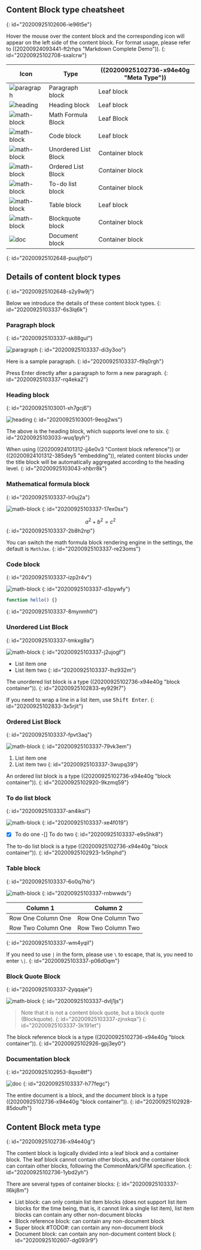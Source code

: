 ## Content Block type cheatsheet
{: id="20200925102606-ie96t5e"}

Hover the mouse over the content block and the corresponding icon will appear on the left side of the content block. For format usage, please refer to ((20200924093441-ft2rhps "Markdown Complete Demo")).
{: id="20200925102708-sxalcrw"}

| Icon | Type | ((20200925102736-x94e40g "Meta Type")) |
| - | - | - |
| ![paragraph](assets/paragraph.svg) | Paragraph block | Leaf block |
| ![heading](assets/heading.svg) | Heading block | Leaf block |
| ![math-block](assets/math-block.svg) | Math Formula Block | Leaf Block |
| ![math-block](assets/code-block.svg) | Code block | Leaf block |
| ![math-block](assets/unordered-list.svg) | Unordered List Block | Container block |
| ![math-block](assets/ordered-list.svg) | Ordered List Block | Container block |
| ![math-block](assets/task-list.svg) | To-do list block | Container block |
| ![math-block](assets/table.svg) | Table block | Leaf block |
| ![math-block](assets/blockquote.svg) | Blockquote block | Container block |
| ![doc](assets/doc.svg) | Document block | Container block |
{: id="20200925102648-puujfp0"}

## Details of content block types
{: id="20200925102648-s2y9w9j"}

Below we introduce the details of these content block types.
{: id="20200925103337-6s3lq6k"}

### Paragraph block
{: id="20200925103337-sk88gul"}

![paragraph](assets/paragraph.svg)
{: id="20200925103337-di3y3oo"}

Here is a sample paragraph.
{: id="20200925103337-f9q0rgh"}

Press Enter directly after a paragraph to form a new paragraph.
{: id="20200925103337-rq4eka2"}

### Heading block
{: id="20200925103001-xh7gcj6"}

![heading](assets/heading.svg)
{: id="20200925103001-9eog2ws"}

The above is the heading block, which supports level one to six.
{: id="20200925103033-wuq1pyh"}

When using ((20200924101312-jj4e0v3 "Content block reference")) or ((20200924101312-385dey5 "embedding")), related content blocks under the title block will be automatically aggregated according to the heading level.
{: id="20200925103043-xhbrr8k"}

### Mathematical formula block
{: id="20200925103337-lr0uj2a"}

![math-block](assets/math-block.svg)
{: id="20200925103337-17ex0sx"}

$$
a^2 + b^2 = c^2
$$
{: id="20200925103337-2b8h2np"}

You can switch the math formula block rendering engine in the settings, the default is `MathJax`.
{: id="20200925103337-re23oms"}

### Code block
{: id="20200925103337-izp2r4v"}

![math-block](assets/code-block.svg)
{: id="20200925103337-d3pywfy"}

```js
function hello() {}
```
{: id="20200925103337-8mynmh0"}

### Unordered List Block
{: id="20200925103337-tmkxg9a"}

![math-block](assets/unordered-list.svg)
{: id="20200925103337-j2ujogf"}

* List item one
* List item two
{: id="20200925103337-lhz932m"}

The unordered list block is a type ((20200925102736-x94e40g "block container")).
{: id="20200925102833-ey929t7"}

If you need to wrap a line in a list item, use <kbd>Shift Enter</kbd>.
{: id="20200925102833-3x5rjit"}

### Ordered List Block
{: id="20200925103337-fpvt3aq"}

![math-block](assets/ordered-list.svg)
{: id="20200925103337-79vk3em"}

1. List item one
2. List item two
{: id="20200925103337-3wupq39"}

An ordered list block is a type ((20200925102736-x94e40g "block container")).
{: id="20200925102920-9kzmq59"}

### To do list block
{: id="20200925103337-an4iksl"}

![math-block](assets/task-list.svg)
{: id="20200925103337-xe4f019"}

-[X] To do one
-[] To do two
{: id="20200925103337-e9s5hk8"}

The to-do list block is a type ((20200925102736-x94e40g "block container")).
{: id="20200925102923-1x5hphd"}

### Table block
{: id="20200925103337-6o0q7hb"}

![math-block](assets/table.svg)
{: id="20200925103337-rnbwwds"}

| Column 1 | Column 2 |
| - | - |
| Row One Column One | Row One Column Two |
| Row Two Column One | Row Two Column Two |
{: id="20200925103337-wm4yqil"}

If you need to use `|` in the form, please use `\` to escape, that is, you need to enter `\|`.
{: id="20200925103337-p06d0qm"}

### Block Quote Block
{: id="20200925103337-2yqqaje"}

![math-block](assets/blockquote.svg)
{: id="20200925103337-dvlj1js"}

> Note that it is not a content block quote, but a block quote (Blockquote).
> {: id="20200925103337-zjnxkqa"}
{: id="20200925103337-3k191et"}

The block reference block is a type ((20200925102736-x94e40g "block container")).
{: id="20200925102926-gpj3ey0"}

### Documentation block
{: id="20200925102953-8qxo8tf"}

![doc](assets/doc.svg)
{: id="20200925103337-h77fegc"}

The entire document is a block, and the document block is a type ((20200925102736-x94e40g "block container")).
{: id="20200925102928-85doufh"}

## Content Block meta type
{: id="20200925102736-x94e40g"}

The content block is logically divided into a leaf block and a container block. The leaf block cannot contain other blocks, and the container block can contain other blocks, following the CommonMark/GFM specification.
{: id="20200925102736-1ybd2yh"}

There are several types of container blocks:
{: id="20200925103337-ll6kj8m"}

* List block: can only contain list item blocks (does not support list item blocks for the time being, that is, it cannot link a single list item), list item blocks can contain any other non-document blocks
* Block reference block: can contain any non-document block
* Super block #TODO#: can contain any non-document block
* Document block: can contain any non-document content block
{: id="20200925102607-dg093r9"}
